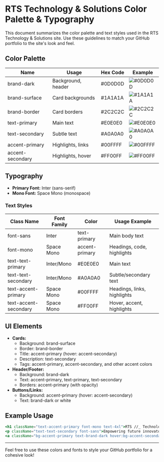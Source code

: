 # RTS Technology & Solutions Color Palette & Typography

This document summarizes the color palette and text styles used in the RTS Technology & Solutions site. Use these guidelines to match your GitHub portfolio to the site's look and feel.

## Color Palette

| Name              | Usage                | Hex Code   | Example |
|-------------------|---------------------|------------|---------|
| brand-dark        | Background, header  | #0D0D0D    | ![#0D0D0D](https://via.placeholder.com/20/0D0D0D/FFFFFF?text=+) |
| brand-surface     | Card backgrounds    | #1A1A1A    | ![#1A1A1A](https://via.placeholder.com/20/1A1A1A/FFFFFF?text=+) |
| brand-border      | Card borders        | #2C2C2C    | ![#2C2C2C](https://via.placeholder.com/20/2C2C2C/FFFFFF?text=+) |
| text-primary      | Main text           | #E0E0E0    | ![#E0E0E0](https://via.placeholder.com/20/E0E0E0/000000?text=+) |
| text-secondary    | Subtle text         | #A0A0A0    | ![#A0A0A0](https://via.placeholder.com/20/A0A0A0/000000?text=+) |
| accent-primary    | Highlights, links   | #00FFFF    | ![#00FFFF](https://via.placeholder.com/20/00FFFF/000000?text=+) |
| accent-secondary  | Highlights, hover   | #FF00FF    | ![#FF00FF](https://via.placeholder.com/20/FF00FF/000000?text=+) |

## Typography

- **Primary Font:** Inter (sans-serif)
- **Mono Font:** Space Mono (monospace)

### Text Styles

| Class Name         | Font Family   | Color         | Usage Example                |
|--------------------|--------------|---------------|------------------------------|
| font-sans          | Inter        | text-primary  | Main body text               |
| font-mono          | Space Mono   | accent-primary| Headings, code, highlights   |
| text-text-primary  | Inter/Mono   | #E0E0E0       | Main text                    |
| text-text-secondary| Inter/Mono   | #A0A0A0       | Subtle/secondary text        |
| text-accent-primary| Space Mono   | #00FFFF       | Headings, links, highlights  |
| text-accent-secondary| Space Mono | #FF00FF       | Hover, accent, highlights    |

## UI Elements

- **Cards:**
  - Background: brand-surface
  - Border: brand-border
  - Title: accent-primary (hover: accent-secondary)
  - Description: text-secondary
  - Tags: accent-primary, accent-secondary, and other accent colors
- **Header/Footer:**
  - Background: brand-dark
  - Text: accent-primary, text-primary, text-secondary
  - Borders: accent-primary (with opacity)
- **Buttons/Links:**
  - Background: accent-primary (hover: accent-secondary)
  - Text: brand-dark or white

## Example Usage

```jsx
<h1 className="text-accent-primary font-mono text-4xl">RTS //_ Technology & Solutions</h1>
<p className="text-text-secondary font-sans">Empowering future innovators...</p>
<a className="bg-accent-primary text-brand-dark hover:bg-accent-secondary hover:text-white">Explore</a>
```

---

Feel free to use these colors and fonts to style your GitHub portfolio for a cohesive look!
